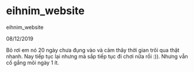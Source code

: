 # eihnim_website
eihnim_website

08/12/2019

Bỏ rơi em nó 20 ngày chưa đụng vào và cảm thây thời gian trôi qua thật nhanh. Nay tiếp tục lại nhưng mà sắp tiếp tục đi chơi nữa rồi :)).
Nhưng vẫn cố gắng mõi ngày 1 ít.
